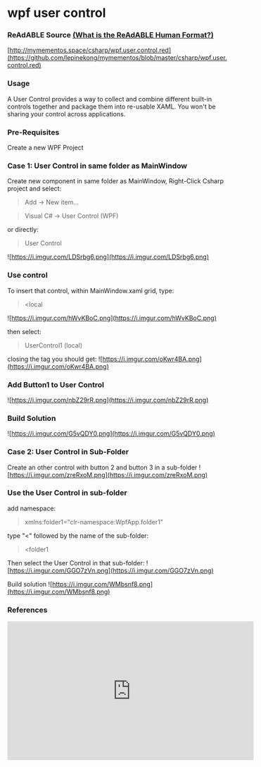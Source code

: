 
# wpf user control


### ReAdABLE Source [(What is the ReAdABLE Human Format?)](http://readablehumanformat.com)

[http://mymementos.space/csharp/wpf.user.control.red](https://github.com/lepinekong/mymementos/blob/master/csharp/wpf.user.control.red)


### Usage

A User Control provides a way to collect and combine different built-in controls together and package them into re-usable XAML. 
You won't be sharing your control across applications.

### Pre-Requisites

Create a new WPF Project

### Case 1: User Control in same folder as MainWindow

Create new component in same folder as MainWindow, 
Right-Click Csharp project and select:
>Add -> New item...

>Visual C# -> User Control (WPF)

or directly:
>User Control

![https://i.imgur.com/LDSrbg6.png](https://i.imgur.com/LDSrbg6.png)
                    

### Use control

To insert that control, within MainWindow.xaml grid, type:
><local

![https://i.imgur.com/hWvKBoC.png](https://i.imgur.com/hWvKBoC.png)
                    
then select:
>UserControl1 (local)

closing the tag you should get:
![https://i.imgur.com/oKwr4BA.png](https://i.imgur.com/oKwr4BA.png)
                    

### Add Button1 to User Control

![https://i.imgur.com/nbZ29rR.png](https://i.imgur.com/nbZ29rR.png)
                    

### Build Solution

![https://i.imgur.com/G5vQDY0.png](https://i.imgur.com/G5vQDY0.png)
                    

### Case 2: User Control in Sub-Folder

Create an other control with button 2 and button 3 in a sub-folder
![https://i.imgur.com/zreRxoM.png](https://i.imgur.com/zreRxoM.png)
                    

### Use the User Control in sub-folder

add namespace:
>xmlns:folder1="clr-namespace:WpfApp.folder1"

type "<" followed by the name of the sub-folder:
><folder1

Then select the User Control in that sub-folder:
![https://i.imgur.com/GGO7zVn.png](https://i.imgur.com/GGO7zVn.png)
                    
Build solution
![https://i.imgur.com/WMbsnf8.png](https://i.imgur.com/WMbsnf8.png)
                    

### References

<iframe width="560" height="315" src="https://www.youtube.com/embed/73a1HMO7iro" frameborder="0" allow="autoplay; encrypted-media" allowfullscreen></iframe>
